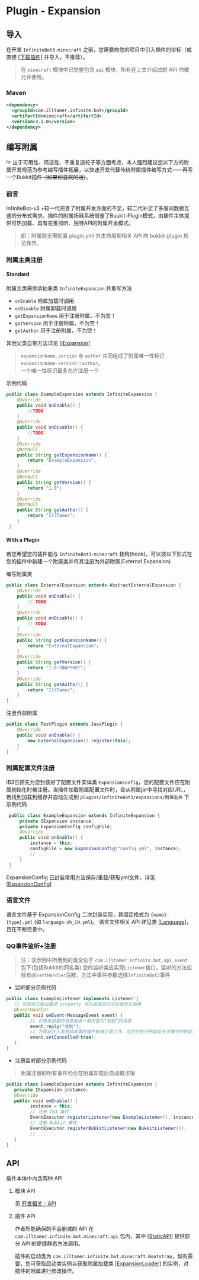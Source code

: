 # Plugin - Expansion

## 导入

在开发 `InfiniteBot3-minecraft` 之前，您需要向您的项目中引入插件的坐标（或直接 [[下载插件]](https://github.com/IllTamer/infinitebot3/releases) 并导入，不推荐）。

> 在 `minecraft` 模块中已完整包含 `api` 模块，所有在上文介绍过的 API 均被允许使用。

### Maven

```xml
<dependency>
  <groupId>com.illtamer.infinite.bot</groupId>
  <artifactId>minecraft</artifactId>
  <version>3.1.0</version>
</dependency>
```

## 编写附属

!> 出于可用性、简洁性、不重复造轮子等方面考虑，本人强烈建议您以下方的附属开发规范为参考编写插件拓展，以快速开发代替传统附属插件编写方式——再写一个Bukkit插件<del>（如果你喜欢的话）</del>。

### 前言

InfiniteBot-v3.+较一代完善了附属开发方面的不足，较二代补足了多服间数据互通的分布式需求。插件的附属拓展系统借鉴了Buukit-Plugin模式，由插件主体提供可热加载、具有完善监听、独特API的附属开发模式。

> 即：附属除无需配置 plugin.yml 外生命周期相关 API 向 bukkit-plugin 规范靠齐。

### 附属主类注册

#### Standard

附属主类需继承抽象类 `InfiniteExpansion` 并重写方法

-   `onEnable` 附属加载时调用
-   `onDisable` 附属卸载时调用
-   `getExpansionName` 用于注册附属，不为空！
-   `getVersion` 用于注册附属，不为空！
-   `getAuthor` 用于注册附属，不为空！

其他父类自带方法详见 [[IExpansion]](../src/main/java/com/illtamer/infinite/bot/minecraft/api/IExpansion.java)

> `expansionName`, `version` 与 `author` 共同组成了附属唯一性标识 `expansionName-version::author`。\
> 一个唯一性标识最多允许注册一个

示例代码

```java
public class ExampleExpansion extends InfiniteExpansion {
    @Override
    public void onEnable() {
        //TODO
    }
    @Override
    public void onDisable() {
        //TODO
    }
    @Override
    @NotNull
    public String getExpansionName() {
        return "ExampleExpansion";
    }
    @Override
    @NotNull
    public String getVersion() {
        return "1.0";
    }
    @Override
    @NotNull
    public String getAuthor() {
        return "IllTamer";
    }
 }
```

#### With a Plugin

若您希望您的插件能与 `InfiniteBot3-minecraft` 挂钩(hook)，可以按以下形式在您的插件中新建一个附属类并将其注册为外部附属(External Expansion)

编写附属类

```java
public class ExternalExpansion extends AbstractExternalExpansion {
    @Override
    public void onEnable() {
        // TODO
    }
    @Override
    public void onDisable() {
        // TODO
    }
    @Override
    public String getExpansionName() {
        return "ExternalExpansion";
    }
    @Override
    public String getVersion() {
        return "1.0-SNAPSHOT";
    }
    @Override
    public String getAuthor() {
        return "IllTamer";
    }
}
```

注册外部附属

```java
public class TestPlugin extends JavaPlugin {
    @Override
    public void onEnable() {
        new ExternalExpansion().register(this);
    }
}
```

### 附属配置文件注册

IB3已预先为您封装好了配置文件实体类 `ExpansionConfig`，您的配置文件应在附属初始化时被注册。当插件加载附属配置文件时，会从附属jar中寻找对应URL，若找到加载到缓存并自动生成到 `plugins/InfiniteBot3/expansions/附属名称` 下 示例代码

```java
 public class ExampleExpansion extends InfiniteExpansion {
     private IExpansion instance;
     private ExpansionConfig configFile;
     @Override
     public void onEnable() {
         instance = this;
         configFile = new ExpansionConfig("config.yml", instance);
         // ...
     }
 }
```

ExpansionConfig 已封装常用方法保存/重载/获取yml文件，详见 [[ExpansionConfig]](../src/main/java/com/illtamer/infinite/bot/minecraft/expansion/ExpansionConfig.java)

### 语言文件

语言文件基于 ExpansionConfig 二次封装实现，其固定格式为 `{name}-{type}.yml` (如 `language-zh_CN.yml`)。
语言文件相关 API 详见类 [[Language]](../src/main/java/com/illtamer/infinite/bot/minecraft/expansion/Language.java)，且在不断完善中。

### QQ事件监听+注册

> 注：该示例中所用到的类全位于 `com.illtamer.infinite.bot.api.event` 包下(包括Bukkit的同名类)
您的监听类应实现`Listener`接口，监听的方法应标有`@EventHandler`注解，方法中事件参数选择`InfiniteBot3`事件

-   监听部分示例代码

   ```java
   public class ExampleListener implements Listener {
      // 可选优先级设置项 property 优先级高的方法将被优先调用
      @EventHandler
      public void onEvent(MessageEvent event) {
            // 引用发送者的消息发送一条内容为“收到”的消息
            event.reply("收到");
            // 为保证注入消息转发类的插件能够正常工作，当您在执行例如监听关键字的特定回复操作后，请务必取消时间避免消息被转发
            event.setCancelled(true);
      }
   }
   ```

-   注册监听部分示例代码

   > 附属注册的所有事件均会在附属卸载后自动被注销

   ```java
   public class ExampleExpansion extends InfiniteExpansion {
      private IExpansion instance;
      @Override
      public void onEnable() {
            instance = this;
            // 注册 IB3 事件
            EventExecutor.registerListener(new ExampleListener(), instance);
            // 注册 Bukkit 事件
            EventExecutor.registerBukkitListener(new BukkitListener());
            // ...
      }
   }
   ```

## API

插件本体中内含两种 API

1. 模块 API

   见 [开发相关 - API](dev-api.md)

2. 插件 API

   作者所能确保的不会删减的 API 在 `com.illtamer.infinite.bot.minecraft.api` 包内，其中 [[StaticAPI]](../src/main/java/com/illtamer/infinite/bot/minecraft/api/StaticAPI.java) 提供部分 API 的便捷静态方法调用。

   插件的启动类为 `com.illtamer.infinite.bot.minecraft.Bootstrap`，如有需要，您可获取启动类实例以获取附属加载类 [[ExpansionLoader]](../src/main/java/com/illtamer/infinite/bot/minecraft/expansion/ExpansionLoader.java) 的实例，对插件的附属进行修改操作。
